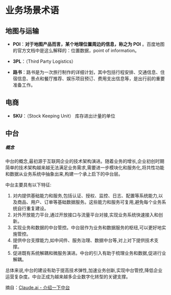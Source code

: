 # 业务场景术语



## 地图与运输

- **POI**：**对于地图产品而言，某个地理位置周边的信息，称之为 POI** 。百度地图的官方文档中是这么解释的：位置数据，point of information。

- **3PL**：（Third Party Logistics）

- **路书**：路书是为一次旅行制作的详细计划，其中包括行程安排、交通信息、住宿信息、景点和餐厅推荐、娱乐项目预订、费用支出信息等，是出行前的重要准备工作。



## 电商

- **SKU**：（Stock Keeping Unit） 库存进出计量的单位



## 中台

##### 概念

中台的概念,最初源于互联网企业的技术架构演进。随着业务的增长,企业初创时期简单的技术架构越来越无法满足业务需求,需要进一步模块化和服务化,将共性功能和数据从业务系统中抽象出来,构建一个承上启下的中台层。

中台主要具有以下特征:

1. 对内提供基础能力和服务,包括认证、授权、监控、日志、配置等系统能力,以及商品、用户、订单等基础数据服务。这些能力和服务可复用,避免每个业务系统自行重复建设。
2. 对外开放能力平台,通过开放接口与流量平台对接,实现业务系统快速接入和创新。
3. 实现业务和数据的中台管控。中台层作为业务和数据服务的枢纽,可以更好地实施管控。
4. 提供中台支撑能力,如中间件、服务治理、数据中台等,对上对下提供技术支撑。
5. 促进既有系统解耦和微服务演进。中台的引入有助于梳理业务和数据,促进行业解耦。

总体来说,中台的建设有助于提高技术弹性,加速业务创新,实现中台管控,降低企业运营复杂度。中台正成为越来越多企业数字化转型的关键支撑。

摘自：[Claude.ai - 介绍一下中台]()

